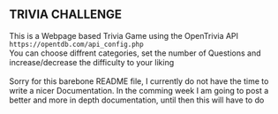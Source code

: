 <h2>TRIVIA CHALLENGE</h2>

This is a Webpage based Trivia Game using the OpenTrivia API 
```https://opentdb.com/api_config.php```
<br>
You can choose diffrent categories, set the number of Questions and increase/decrease the difficulty to your liking
<br>
<br>
Sorry for this barebone README file, I currently do not have the time to write a nicer Documentation. In the comming week I am going to post a better and more in depth documentation, until then this will have to do
